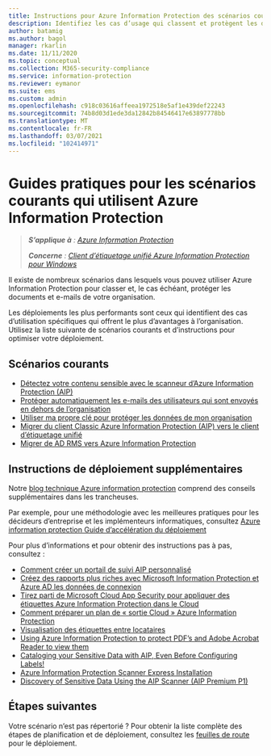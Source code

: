 ```yaml
---
title: Instructions pour Azure Information Protection des scénarios courants
description: Identifiez les cas d’usage qui classent et protègent les données de votre organisation à l’aide de Azure Information Protection.
author: batamig
ms.author: bagol
manager: rkarlin
ms.date: 11/11/2020
ms.topic: conceptual
ms.collection: M365-security-compliance
ms.service: information-protection
ms.reviewer: eymanor
ms.suite: ems
ms.custom: admin
ms.openlocfilehash: c918c03616affeea1972518e5af1e439def22243
ms.sourcegitcommit: 74b8d03d1ede3da12842b84546417e63897778bb
ms.translationtype: MT
ms.contentlocale: fr-FR
ms.lasthandoff: 03/07/2021
ms.locfileid: "102414971"
---
```

# <a name="how-to-guides-for-common-scenarios-that-use-azure-information-protection"></a>Guides pratiques pour les scénarios courants qui utilisent Azure Information Protection

>***S’applique à** : [Azure Information Protection](https://azure.microsoft.com/pricing/details/information-protection)*
>
> ***Concerne** : [Client d’étiquetage unifié Azure Information Protection pour Windows](faqs.md#whats-the-difference-between-the-azure-information-protection-classic-and-unified-labeling-clients)*

Il existe de nombreux scénarios dans lesquels vous pouvez utiliser Azure Information Protection pour classer et, le cas échéant, protéger les documents et e-mails de votre organisation. 

Les déploiements les plus performants sont ceux qui identifient des cas d’utilisation spécifiques qui offrent le plus d’avantages à l’organisation. Utilisez la liste suivante de scénarios courants et d’instructions pour optimiser votre déploiement.

## <a name="common-scenarios"></a>Scénarios courants

- [Détectez votre contenu sensible avec le scanneur d’Azure Information Protection (AIP)](tutorial-scan-networks-and-content.md) 
- [Protéger automatiquement les e-mails des utilisateurs qui sont envoyés en dehors de l’organisation](configure-exo-rules.md)
- [Utiliser ma propre clé pour protéger les données de mon organisation](plan-implement-tenant-key.md)
- [Migrer du client Classic Azure Information Protection (AIP) vers le client d’étiquetage unifié](tutorial-migrating-to-ul.md)
- [Migrer de AD RMS vers Azure Information Protection](migrate-from-ad-rms-to-azure-rms.md)

## <a name="additional-deployment-instructions"></a>Instructions de déploiement supplémentaires

Notre [blog technique Azure information protection](https://aka.ms/AIPblog) comprend des conseils supplémentaires dans les trancheuses.

Par exemple, pour une méthodologie avec les meilleures pratiques pour les décideurs d’entreprise et les implémenteurs informatiques, consultez [Azure information protection Guide d’accélération du déploiement](https://techcommunity.microsoft.com/t5/Azure-Information-Protection/Azure-Information-Protection-Deployment-Acceleration-Guide/ba-p/334423)

Pour plus d’informations et pour obtenir des instructions pas à pas, consultez :

- [Comment créer un portail de suivi AIP personnalisé](https://techcommunity.microsoft.com/t5/Azure-Information-Protection/How-to-Build-a-Custom-AIP-Tracking-Portal/ba-p/875849)
- [Créez des rapports plus riches avec Microsoft Information Protection et Azure AD les données de connexion](https://techcommunity.microsoft.com/t5/Azure-Information-Protection/Create-richer-reports-with-Microsoft-Information-Protection-and/ba-p/392713)
- [Tirez parti de Microsoft Cloud App Security pour appliquer des étiquettes Azure Information Protection dans le Cloud](https://techcommunity.microsoft.com/t5/Azure-Information-Protection/Leverage-Microsoft-Cloud-App-Security-to-apply-Azure-Information/ba-p/388638)
- [Comment préparer un plan de « sortie Cloud » Azure Information Protection](https://techcommunity.microsoft.com/t5/Azure-Information-Protection/How-to-prepare-an-Azure-Information-Protection-Cloud-Exit-plan/ba-p/382631)
- [Visualisation des étiquettes entre locataires](https://techcommunity.microsoft.com/t5/Azure-Information-Protection/Cross-Tenant-Label-Visualization/ba-p/356588)
- [Using Azure Information Protection to protect PDF’s and Adobe Acrobat Reader to view them](https://techcommunity.microsoft.com/t5/Azure-Information-Protection/Using-Azure-Information-Protection-to-protect-PDF-s-and-Adobe/ba-p/282010)
- [Cataloging your Sensitive Data with AIP, Even Before Configuring Labels!](https://techcommunity.microsoft.com/t5/Azure-Information-Protection/Cataloging-your-Sensitive-Data-with-AIP-Even-Before-Configuring/ba-p/267241)
- [Azure Information Protection Scanner Express Installation](https://techcommunity.microsoft.com/t5/Azure-Information-Protection/Azure-Information-Protection-Scanner-Express-Installation/ba-p/265424)
- [Discovery of Sensitive Data Using the AIP Scanner (AIP Premium P1)](https://techcommunity.microsoft.com/t5/Azure-Information-Protection/Discovery-of-Sensitive-Data-Using-the-AIP-Scanner-AIP-Premium-P1/ba-p/252040)

## <a name="next-steps"></a>Étapes suivantes

Votre scénario n’est pas répertorié ? Pour obtenir la liste complète des étapes de planification et de déploiement, consultez les [feuilles de route](deployment-roadmap.md) pour le déploiement.
